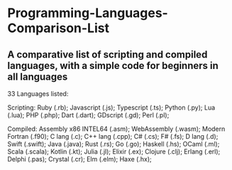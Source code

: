 # Programming-Languages-Comparison-List

## A comparative list of scripting and compiled languages, with a simple code for beginners in all languages

33 Languages listed:

Scripting:
Ruby (.rb);
Javascript (.js);
Typescript (.ts);
Python (.py);
Lua (.lua);
PHP (.php);
Dart (.dart);
GDscript (.gd);
Perl (.pl);

Compiled:
Assembly x86 INTEL64 (.asm);
WebAssembly (.wasm);
Modern Fortran (.f90);
C lang (.c);
C++ lang (.cpp);
C# (.cs);
F# (.fs);
D lang (.d);
Swift (.swift);
Java (.java);
Rust (.rs);
Go (.go);
Haskell (.hs);
OCaml (.ml);
Scala (.scala);
Kotlin (.kt);
Julia (.jl);
Elixir (.ex);
Clojure (.clj);
Erlang (.erl);
Delphi (.pas);
Crystal (.cr);
Elm (.elm);
Haxe (.hx);